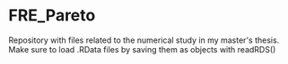# FRE_Pareto
Repository with files related to the numerical study in my master's thesis. 
Make sure to load .RData files by saving them as objects with readRDS()
